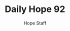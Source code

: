 ---
image: /assets/img/daily-hope-default-artwork.png
title: Daily Hope 92
number: 92
categories:
  - Daily Hope
author: Hope Staff
notes: Daily Hope 92
embed: >-
  EMBED_GOES_HERE
---